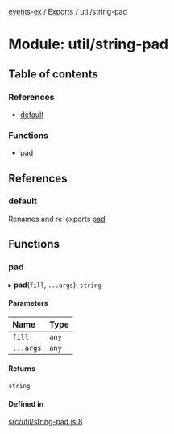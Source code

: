 [events-ex](../README.md) / [Exports](../modules.md) / util/string-pad

# Module: util/string-pad

## Table of contents

### References

- [default](util_string_pad.md#default)

### Functions

- [pad](util_string_pad.md#pad)

## References

### default

Renames and re-exports [pad](util_string_pad.md#pad)

## Functions

### pad

▸ **pad**(`fill`, `...args`): `string`

#### Parameters

| Name | Type |
| :------ | :------ |
| `fill` | `any` |
| `...args` | `any` |

#### Returns

`string`

#### Defined in

[src/util/string-pad.js:8](https://github.com/snowyu/events-ex.js/blob/706994b/src/util/string-pad.js#L8)
